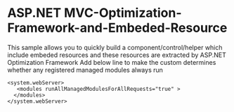 ASP.NET MVC-Optimization-Framework-and-Embeded-Resource
===================================================

This sample allows you to quickly build a component/control/helper which include embeded resources and these resources are extracted by ASP.NET Optimization Framework
Add below line to make the custom determines whether any registered managed modules always run
 ```
 <system.webServer>
    <modules runAllManagedModulesForAllRequests="true" >
   </modules>  
 </system.webServer>
 ```
